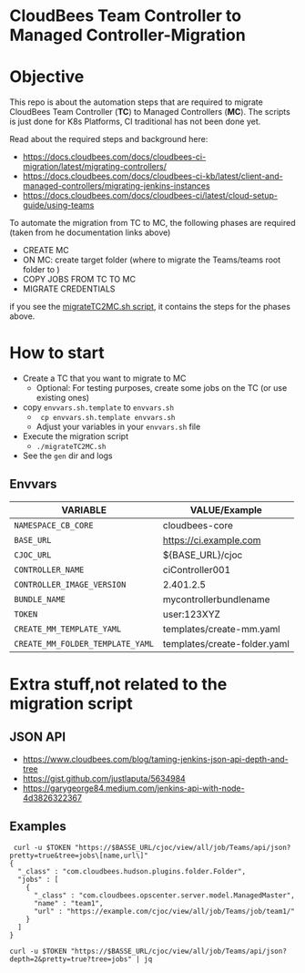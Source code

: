 # CloudBees Team Controller to Managed Controller-Migration

# Objective

This repo is about the automation steps that are required to migrate CloudBees Team Controller (**TC**) to Managed Controllers (**MC**).
The scripts is just done for K8s Platforms, CI traditional has not been done yet. 

Read about the required steps and background here:

* https://docs.cloudbees.com/docs/cloudbees-ci-migration/latest/migrating-controllers/ 
* https://docs.cloudbees.com/docs/cloudbees-ci-kb/latest/client-and-managed-controllers/migrating-jenkins-instances 
* https://docs.cloudbees.com/docs/cloudbees-ci/latest/cloud-setup-guide/using-teams 

To automate the migration from TC to MC, the following phases are required (taken from he documentation links above) 

* CREATE MC
* ON MC: create target folder (where to migrate the Teams/teams root folder to )
* COPY JOBS FROM TC TO MC
* MIGRATE CREDENTIALS

if you see the [migrateTC2MC.sh script](./migrateTC2MC.sh), it contains the steps for the phases above.

# How to start

* Create a TC that you want to migrate to MC
  * Optional: For testing purposes, create some jobs on the TC (or use existing ones)
* copy `envvars.sh.template`  to `envvars.sh`
  * ``` cp envvars.sh.template envvars.sh```
  * Adjust your variables in your `envvars.sh` file
* Execute the migration script
  * ```./migrateTC2MC.sh ```
* See the `gen` dir and logs


## Envvars

| VARIABLE                         | VALUE/Example                | 
|----------------------------------|------------------------------| 
| `NAMESPACE_CB_CORE`              | cloudbees-core               | 
| `BASE_URL`                       | https://ci.example.com       | 
| `CJOC_URL`                       | ${BASE_URL}/cjoc             | 
| `CONTROLLER_NAME`                | ciController001              | 
| `CONTROLLER_IMAGE_VERSION`       | 2.401.2.5                    | 
| `BUNDLE_NAME`                    | mycontrollerbundlename       |
| `TOKEN`                          | user:123XYZ                  | 
| `CREATE_MM_TEMPLATE_YAML`        | templates/create-mm.yaml     | 
| `CREATE_MM_FOLDER_TEMPLATE_YAML` | templates/create-folder.yaml | 



# Extra stuff,not related to the migration script

## JSON API 
* https://www.cloudbees.com/blog/taming-jenkins-json-api-depth-and-tree
* https://gist.github.com/justlaputa/5634984
* https://garygeorge84.medium.com/jenkins-api-with-node-4d3826322367

## Examples

```
 curl -u $TOKEN "https://$BASSE_URL/cjoc/view/all/job/Teams/api/json?pretty=true&tree=jobs\[name,url\]"
{
  "_class" : "com.cloudbees.hudson.plugins.folder.Folder",
  "jobs" : [
    {
      "_class" : "com.cloudbees.opscenter.server.model.ManagedMaster",
      "name" : "team1",
      "url" : "https://example.com/cjoc/view/all/job/Teams/job/team1/"
    }
  ]
}
```

````
curl -u $TOKEN "https://$BASSE_URL/cjoc/view/all/job/Teams/api/json?depth=2&pretty=true?tree=jobs" | jq
````

